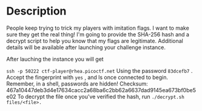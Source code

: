 # Description

People keep trying to trick my players with imitation flags. I want to make sure they get the real thing! I'm going to provide the SHA-256 hash and a decrypt script to help you know that my flags are legitimate.
Additional details will be available after launching your challenge instance.

After lauching the instance you will get 

`ssh -p 50222 ctf-player@rhea.picoctf.net`
Using the password `83dcefb7` . Accept the fingerprint with `yes` , and ls once connected to begin. Remember, in a shell, passwords are hidden!
Checksum: 467a10447deb3d4e17634cacc2a68ba6c2bb62a6637dad9145ea673bf0be5e02
To decrypt the file once you've verified the hash, run `./decrypt.sh files/<file>.`
